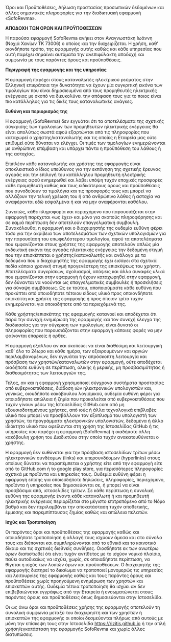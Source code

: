 
Όροι και Προϋποθέσεις, Δήλωση προστασίας προσωπικών δεδομένων και άλλες σημαντικές πληροφορίες για την διαδικτυακή εφαρμογή «SofoRevma».

**ΑΠΟΔΟΧΗ ΤΩΝ ΟΡΩΝ ΚΑΙ ΠΡΟΫΠΟΘΕΣΕΩΝ**

Η παρούσα εφαρμογή  SofoRevma ανήκει στον Αναγνωστάκη Ιωάννη (Νοχιά Χανίων ΤΚ 73006) ο οποίος και την διαχειρίζεται. Η χρήση, καθ’ οιονδήποτε τρόπο, της εφαρμογής αυτής καθώς και κάθε υπηρεσίας που αυτή παρέχει σημαίνει αυτόματα την ανεπιφύλακτη αποδοχή και συμφωνία με τους παρόντες όρους και προϋποθέσεις.


**Περιγραφή της εγαρμογής και της υπηρεσίας**

Η εφαρμογή παρέχει στους καταναλωτές ηλεκτρικού ρεύματος στην Ελληνική επικράτεια την δυνατότητα να έχουν μία συγκριτική εικόνα των τιμολογίων που είναι δημοσιευμένα από τους προμηθευτές ηλεκτρικής ενέργειας με σκοπό να διευκολύνει την απόφαση τους για το ποιος είναι πιο κατάλληλος για τις δικές τους καταναλωτικές ανάγκες.


**Ευθύνη και περιορισμός της**

Η εφαρμογή (SofoRevma) δεν εγγυάται ότι τα αποτελέσματα της σχετικής σύγκρισης των τιμολογίων των προμηθευτών ηλεκτρικής ενέργειας θα είναι απολύτως σωστά αφού εξαρτώνται από τις πληροφορίες που καταχωρεί ο χρήστης/καταναλωτής και τις οποίες η Εταιρεία μας ούτε επιθυμεί ούτε δύναται να ελέγχει. Οι τιμές των τιμολογίων ενημερώνονται με ανθρώπινη επέμβαση και υπάρχει πάντα η προϋπόθεση του λάθους ή της αστοχίας.

Επιπλέον κάθε καταναλωτής και χρήστης της εφαρμογής είναι αποκλειστικά ο ίδιος υπεύθυνος για την εκπόνηση της σχετικής έρευνας αγοράς και την επιλογή του κατάλληλου προμηθευτή ηλεκτρικής ενέργειας αφού ενημερωθεί και λάβει υπόψη τυχόν εποχικές προσφορές κάθε προμηθευτή καθώς και τους ειδικότερους όρους και προϋποθέσεις που συνοδεύουν τα τιμολόγια και τις προσφορές τους και μπορεί να αλλάζουν την τελική χρέωση του ή από ανθρώπινο λάθος ή αστοχία να αναφέρονται εδώ εσφαλμένα ή και να μην αναφέρονται καθόλου.

Συνεπώς, κάθε πληροφορία και περιεχόμενο που παρουσιάζεται στην εφαρμογή παρέχεται «ως έχει» και μόνο για σκοπούς πληροφόρησης και σε καμιά περίπτωση δεν αποτελούν επαγγελματική συμβουλή. Συνακόλουθα, η εφαρμογή και ο διαχειρηστής της ουδεμία ευθύνη φέρει τόσο για την ακρίβεια των αποτελεσμάτων των σχετικών υπολογισμών για την παρουσίαση του επωφελέστερου τιμολογίου, αφού τα αποτελέσματα που εμφανίζονται στους χρήστες της εφαρμογής αποτελούν απλώς μία ενδεικτική εικόνα της αγοράς ηλεκτρικής ενέργειας την δεδομένη στιγμή που την επισκέπτεται ο χρήστης/καταναλωτής και ανάλογα με τα δεδομένα που ο διαχειρηστής της εφαρμογής έχει εισάγει στα σχετικά πεδία κάποια χρονική στιγμή προγενέστερη της επισκέψεως του χρήστη. Αποτελέσματα συγκρίσεων, σχολιασμοί, απόψεις και άλλο συναφές υλικά που εμφανίζονται στην εφαρμογή ή έχουν καταχωρηθεί στην εφαρμογή, δεν δύνανται να νοούνται ως επαγγελματικές συμβουλές ή προσκλήσεις για σύναψη συμβάσεως. Ως εκ τούτου, αποποιούμαστε κάθε ευθύνη που προκύπτει από οποιοδήποτε τέτοιου είδους υλικό προς οποιονδήποτε επισκέπτη και χρήστη της εφαρμογής ή προς όποιον τρίτο τυχόν ενημερώνεται για οποιαδήποτε από τα περιεχόμενά της.

Κάθε χρήστης/επισκέπτης της εφαρμογής κατανοεί και αποδέχεται ότι παρά την συνεχή ενημέρωση της εφαρμογής και τον συνεχή έλεγχο της διαδικασίας για την σύγκριση των τιμολογίων, είναι δυνατό οι πληροφορίες που παρουσιάζονται στην εφαρμογή κάποιες φορές να μην φαίνονται επαρκείς ή ορθές.

Η εφαρμογή εξάλλου αν και σκοπεύει να είναι διαθέσιμη και λειτουργική καθ’ όλο το 24ωρο και κάθε ημέρα, των εξαιρουμένων και αργιών περιλαμβανομένων, δεν εγγυάται την απρόσκοπτη λειτουργία και πρόσβαση των χρηστών/καταναλωτών στην εφαρμογή, ούτε αποδέχεται οιαδήποτε ευθύνη σε περίπτωση, ολικής ή μερικής, μη προσβασιμότητας ή διαθεσιμότητας των λειτουργιών της.

Τέλος, αν και η εφαρμογή χρησιμοποιεί σύγχρονα συστήματα προστασίας από κυβερνοεπιθέσεις, διάδοση ιών ηλεκτρονικών υπολογιστών και, γενικώς, οιουδήποτε κακόβουλου λογισμικού, ουδεμία ευθύνη φέρει για οποιαδήποτε απώλεια ή ζημία που προκαλείται από κυβερνοεπιθέσεις που τυχόν γίνουν μέσω της Ιστοσελίδας GitHub.com από μη εξουσιοδοτημένους χρήστες, από ιούς ή άλλα τεχνολογικά επιβλαβές υλικό που μπορεί να προσβάλλουν τον εξοπλισμό του υπολογιστή των χρηστών, τα προγράμματα ηλεκτρονικών υπολογιστών, δεδομένα ή άλλο ιδιόκτητο υλικό που οφείλονται στη χρήση της Ιστοσελίδας GitHub ή τις υπηρεσίες που παρέχει η εφαρμογή (SofoRevma) ή οιαδήποτε άλλη κακόβουλη χρήση του Διαδικτύου στην οποία τυχόν ανακατευθύνεται ο χρήστης.

Η εφαρμογή δεν ευθύνεται για την πρόσβαση ιστοσελίδων τρίτων μέσω ηλεκτρονικών συνδέσμων (links) και υπερσυνδέσμων (hyperlinks) στους οποίους δύναται να παραπέμπεται ο χρήστης είτε από την εφαρμογή είτε από το GitHub.com ή το google play store, για περισσότερες πληροφορίες σχετικά με προϊόντα και υπηρεσίες τους. Ουδεμία ευθύνη φέρει η εφαρμογή επίσης για οποιεσδήποτε δηλώσεις, πληροφορίες, περιεχόμενο, προϊόντα ή υπηρεσίες που δημοσιεύονται σε, ή μπορεί να είναι προσβάσιμα από, ιστοσελίδες τρίτων. Σε κάθε περίπτωση η συνολική ευθύνη της εφαρμογής έναντι κάθε καταναλωτή ή και προμηθευτή ηλεκτρικής ενέργειας περιορίζεται στο μέγιστο επιτρεπόμενο από το Νόμο βαθμό και δεν περιλαμβάνει την αποκατάσταση τυχόν αποθετικής, έμμεσης και παρεμπίπτουσας ζημίας καθώς και απώλεια πελατών.

**Ισχύς και Τροποποίηση**

Οι παρόντες όροι και προϋποθέσεις της εφαρμογής καθώς και οποιαδήποτε τροποποίηση ή αλλαγή τους ισχύουν άμεσα και στο σύνολο τους και διέπονται και συμπληρώνονται από το εθνικό και το κοινοτικό δίκαιο και τις σχετικές διεθνείς συνθήκες. Οιοσδήποτε εκ των ανωτέρω όρων διαπιστωθεί ότι είναι τυχόν αντίθετος με το ισχύον νομικό πλαίσιο, παύει αυτοδικαίως να ισχύει, χωρίς, σε οποιαδήποτε περίπτωση, να θίγεται η ισχύς των λοιπών όρων και προϋποθέσεων. Ο διαχειρητής της εφαρμογής διατηρεί το δικαίωμα να τροποποιεί μονομερώς τις υπηρεσίες και λειτουργίες της εφαρμογής καθώς και τους παρόντες όρους και προϋποθέσεις χωρίς προηγούμενη ενημέρωση των χρηστών και επισκεπτών αυτής. Ουδεμία τέτοια τροποποίηση θα ισχύει αν δεν επιβεβαιώνεται εγγράφως από την Εταιρεία ή ενσωματώνεται στους παρόντες όρους και προϋποθέσεις όπως δημοσιεύονται στην Ιστοσελίδα.

Οι ως άνω όροι και προϋποθέσεις χρήσης της εφαρμογής αποτελούν τη συνολική συμφωνία μεταξύ του διαχειρηστή και των χρηστών ή επισκεπτών της εφαρμογής οι οποίοι δεσμεύονται πλήρως από αυτούς με μόνη την επίσκεψη τους στην Ιστοσελίδα https://rizitis.github.io ή την απλή χρήση/εγκατάσταση της εφαρμογής SofoRevma και χωρίς άλλες διατυπώσεις.

